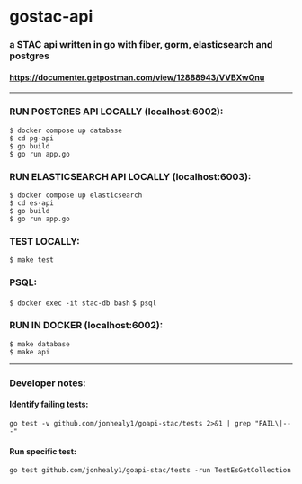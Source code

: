 # gostac-api
### a STAC api written in go with fiber, gorm, elasticsearch and postgres  
#### https://documenter.getpostman.com/view/12888943/VVBXwQnu   
-------

### RUN POSTGRES API LOCALLY (localhost:6002):   
```$ docker compose up database```  
```$ cd pg-api```   
```$ go build```  
```$ go run app.go```  

### RUN ELASTICSEARCH API LOCALLY (localhost:6003):   
```$ docker compose up elasticsearch```  
```$ cd es-api```   
```$ go build```  
```$ go run app.go```  
    
### TEST LOCALLY:       
```$ make test```
   
### PSQL:
```$ docker exec -it stac-db bash```
```$ psql```

### RUN IN DOCKER (localhost:6002):  
```$ make database```  
```$ make api```  

---- 
### Developer notes:    
#### Identify failing tests:
```go test -v github.com/jonhealy1/goapi-stac/tests 2>&1 | grep "FAIL\|---"```    
#### Run specific test:   
```go test github.com/jonhealy1/goapi-stac/tests -run TestEsGetCollection```

